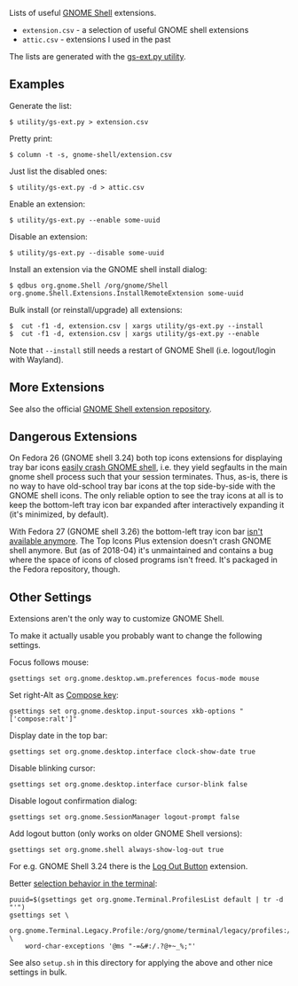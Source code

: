 Lists of useful [GNOME Shell][gs] extensions.

- `extension.csv` - a selection of useful GNOME shell extensions
- `attic.csv` - extensions I used in the past

The lists are generated with the [gs-ext.py utility][1].

## Examples

Generate the list:

    $ utility/gs-ext.py > extension.csv

Pretty print:

    $ column -t -s, gnome-shell/extension.csv

Just list the disabled ones:

    $ utility/gs-ext.py -d > attic.csv

Enable an extension:

    $ utility/gs-ext.py --enable some-uuid

Disable an extension:

    $ utility/gs-ext.py --disable some-uuid

Install an extension via the GNOME shell install dialog:

    $ qdbus org.gnome.Shell /org/gnome/Shell org.gnome.Shell.Extensions.InstallRemoteExtension some-uuid

Bulk install (or reinstall/upgrade) all extensions:

    $  cut -f1 -d, extension.csv | xargs utility/gs-ext.py --install
    $  cut -f1 -d, extension.csv | xargs utility/gs-ext.py --enable

Note that `--install` still needs a restart of GNOME Shell (i.e.
logout/login with Wayland).

## More Extensions

See also the official [GNOME Shell extension repository][2].

## Dangerous Extensions

On Fedora 26 (GNOME shell 3.24) both top icons extensions for
displaying tray bar icons [easily crash GNOME
shell](https://bugzilla.redhat.com/show_bug.cgi?id=1474022), i.e.
they yield segfaults in the main gnome shell process such that
your session terminates. Thus, as-is, there is no way to have
old-school tray bar icons at the top side-by-side with the GNOME
shell icons. The only reliable option to see the tray icons at
all is to keep the bottom-left tray icon bar expanded after
interactively expanding it (it's minimized, by default).

With Fedora 27 (GNOME shell 3.26) the bottom-left tray icon bar
[isn't available anymore][6]. The Top Icons Plus extension doesn't
crash GNOME shell anymore. But (as of 2018-04) it's unmaintained
and contains a bug where the space of icons of closed programs
isn't freed. It's packaged in the Fedora repository, though.

## Other Settings

Extensions aren't the only way to customize GNOME Shell.

To make it actually usable you probably want to change the
following settings.

Focus follows mouse:

    gsettings set org.gnome.desktop.wm.preferences focus-mode mouse

Set right-Alt as [Compose key][4]:

    gsettings set org.gnome.desktop.input-sources xkb-options "['compose:ralt']"

Display date in the top bar:

    gsettings set org.gnome.desktop.interface clock-show-date true

Disable blinking cursor:

    gsettings set org.gnome.desktop.interface cursor-blink false

Disable logout confirmation dialog:

    gsettings set org.gnome.SessionManager logout-prompt false

Add logout button (only works on older GNOME Shell versions):

    gsettings set org.gnome.shell always-show-log-out true

For e.g. GNOME Shell 3.24 there is the [Log Out Button][5]
extension.

Better [selection behavior in the terminal][3]:

    puuid=$(gsettings get org.gnome.Terminal.ProfilesList default | tr -d "'")
    gsettings set \
      org.gnome.Terminal.Legacy.Profile:/org/gnome/terminal/legacy/profiles:/:$puuid/ \
        word-char-exceptions '@ms "-=&#:/.?@+~_%;"'

See also `setup.sh` in this directory for applying the above and
other nice settings in bulk.

[gs]: https://en.wikipedia.org/wiki/GNOME_Shell
[1]: https://github.com/gsauthof/utility
[2]: https://extensions.gnome.org/
[3]: https://unix.stackexchange.com/q/290544/1131
[4]: https://en.wikipedia.org/wiki/Compose_key
[5]: https://gitlab.com/paddatrapper/log-out-button-gnome-extension
[6]: https://blogs.gnome.org/aday/2017/08/31/status-icons-and-gnome/

